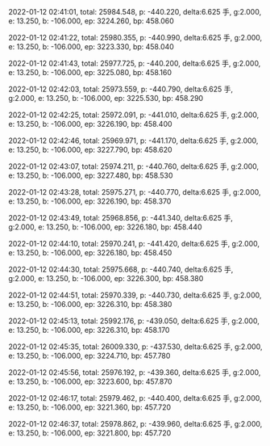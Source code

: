 2022-01-12 02:41:01, total: 25984.548, p: -440.220, delta:6.625 手, g:2.000, e: 13.250, b: -106.000, ep: 3224.260, bp: 458.060

2022-01-12 02:41:22, total: 25980.355, p: -440.990, delta:6.625 手, g:2.000, e: 13.250, b: -106.000, ep: 3223.330, bp: 458.040

2022-01-12 02:41:43, total: 25977.725, p: -440.200, delta:6.625 手, g:2.000, e: 13.250, b: -106.000, ep: 3225.080, bp: 458.160

2022-01-12 02:42:03, total: 25973.559, p: -440.790, delta:6.625 手, g:2.000, e: 13.250, b: -106.000, ep: 3225.530, bp: 458.290

2022-01-12 02:42:25, total: 25972.091, p: -441.010, delta:6.625 手, g:2.000, e: 13.250, b: -106.000, ep: 3226.190, bp: 458.400

2022-01-12 02:42:46, total: 25969.971, p: -441.170, delta:6.625 手, g:2.000, e: 13.250, b: -106.000, ep: 3227.790, bp: 458.620

2022-01-12 02:43:07, total: 25974.211, p: -440.760, delta:6.625 手, g:2.000, e: 13.250, b: -106.000, ep: 3227.480, bp: 458.530

2022-01-12 02:43:28, total: 25975.271, p: -440.770, delta:6.625 手, g:2.000, e: 13.250, b: -106.000, ep: 3226.190, bp: 458.370

2022-01-12 02:43:49, total: 25968.856, p: -441.340, delta:6.625 手, g:2.000, e: 13.250, b: -106.000, ep: 3226.180, bp: 458.440

2022-01-12 02:44:10, total: 25970.241, p: -441.420, delta:6.625 手, g:2.000, e: 13.250, b: -106.000, ep: 3226.180, bp: 458.450

2022-01-12 02:44:30, total: 25975.668, p: -440.740, delta:6.625 手, g:2.000, e: 13.250, b: -106.000, ep: 3226.300, bp: 458.380

2022-01-12 02:44:51, total: 25970.339, p: -440.730, delta:6.625 手, g:2.000, e: 13.250, b: -106.000, ep: 3226.310, bp: 458.380

2022-01-12 02:45:13, total: 25992.176, p: -439.050, delta:6.625 手, g:2.000, e: 13.250, b: -106.000, ep: 3226.310, bp: 458.170

2022-01-12 02:45:35, total: 26009.330, p: -437.530, delta:6.625 手, g:2.000, e: 13.250, b: -106.000, ep: 3224.710, bp: 457.780

2022-01-12 02:45:56, total: 25976.192, p: -439.360, delta:6.625 手, g:2.000, e: 13.250, b: -106.000, ep: 3223.600, bp: 457.870

2022-01-12 02:46:17, total: 25979.462, p: -440.400, delta:6.625 手, g:2.000, e: 13.250, b: -106.000, ep: 3221.360, bp: 457.720

2022-01-12 02:46:37, total: 25978.862, p: -439.960, delta:6.625 手, g:2.000, e: 13.250, b: -106.000, ep: 3221.800, bp: 457.720
